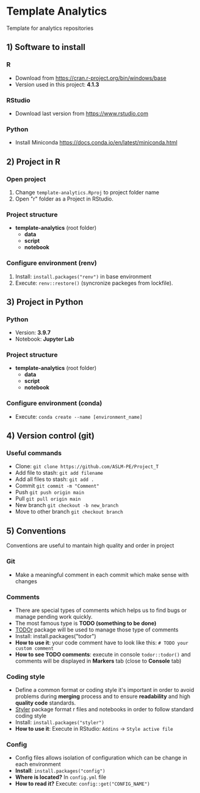 # Template Analytics

Template for analytics repositories

## 1) Software to install

### R
- Download from https://cran.r-project.org/bin/windows/base
- Version used in this project: **4.1.3**

### RStudio
- Download last version from https://www.rstudio.com

### Python
- Install Miniconda https://docs.conda.io/en/latest/miniconda.html

## 2) Project in R

### Open project
1. Change `template-analytics.Rproj` to project folder name
2. Open "r" folder as a Project in RStudio.

### Project structure 
- **template-analytics** (root folder)
  - **data**
  - **script** 
  - **notebook** 

### Configure environment (renv)
1. Install: `install.packages("renv")` in base environment
2. Execute: `renv::restore()` (syncronize packeges from lockfile). 

## 3) Project in Python

### Python 
- Version: **3.9.7**
- Notebook: **Jupyter Lab**

### Project structure 
- **template-analytics** (root folder)
  - **data**
  - **script** 
  - **notebook** 
  
### Configure environment (conda)
- Execute: `conda create --name [environment_name]`

## 4) Version control (git)

### Useful commands
- Clone: `git clone https://github.com/ASLM-PE/Project_T`
- Add file to stash: `git add filename`
- Add all files to stash: `git add .`
- Commit `git commit -m "Comment"`
- Push `git push origin main`
- Pull `git pull origin main`
- New branch `git checkout -b new_branch`
- Move to other branch `git checkout branch`

## 5) Conventions

Conventions are useful to mantain high quality and order in project

### Git
- Make a meaningful comment in each commit which make sense with changes

### Comments
- There are special types of comments which helps us to find bugs or manage pending work quickly. 
- The most famous type is **TODO (something to be done)**
- [TODOr](https://github.com/dokato/todor) package will be used to manage those type of comments
- Install: install.packages("todor")
- **How to use it**: your code comment have to look like this: `# TODO your custom comment`
- **How to see TODO comments**: execute in console `todor::todor()` and comments will be displayed in **Markers** tab (close to **Console** tab)

### Coding style
- Define a common format or coding style it's important in order to avoid problems during **merging** process and to ensure **readability** and high **quality code** standards.
- [Styler](https://github.com/r-lib/styler) package format r files and notebooks in order to follow standard coding style
- Install: `install.packages("styler")`
- **How to use it**: Execute in RStudio: `Addins` -> `Style active file`

### Config
- Config files allows isolation of configuration which can be change in each environment
- **Install**: `install.packages("config")`
- **Where is located?** In `config.yml` file
- **How to read it?** Execute: `config::get("CONFIG_NAME")`
